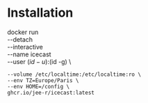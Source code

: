 # Installation

docker run \
    --detach \
    --interactive \
    --name icecast \
    --user $(id -u):$(id -g) \

    --volume /etc/localtime:/etc/localtime:ro \
    --env TZ=Europe/Paris \
    --env HOME=/config \
    ghcr.io/jee-r/icecast:latest

